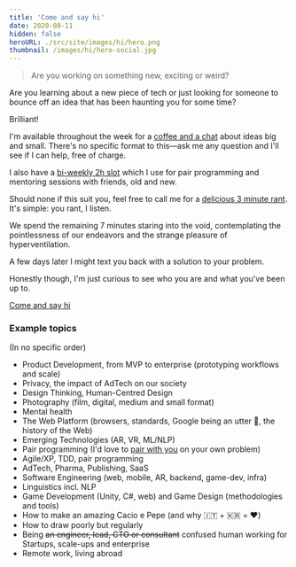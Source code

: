 ```yaml
---
title: 'Come and say hi'
date: 2020-08-11
hidden: false
heroURL: ./src/site/images/hi/hero.png
thumbnail: /images/hi/hero-social.jpg
---
```


> Are you working on something new, exciting or weird?

Are you learning about a new piece of tech or just looking for someone to bounce off an idea that has been haunting you for some time?

Brilliant!

I'm available throughout the week for a <a href="https://calendly.com/hey_hey" target="_blank" rel="noopener">coffee and a chat</a> about ideas big and small. There's no specific format to this—ask me any question and I'll see if I can help, free of charge.

I also have a <a href="https://calendly.com/hey_hey/60min" target="_blank" rel="noopener">bi-weekly 2h slot</a> which I use for pair programming and mentoring sessions with friends, old and new.

Should none if this suit you, feel free to call me for a [delicious 3 minute rant](https://calendly.com/hey_hey/3-minute-rant). It's simple: you rant, I listen.

We spend the remaining 7 minutes staring into the void, contemplating the pointlessness of our endeavors and the strange pleasure of hyperventilation.

A few days later I might text you back with a solution to your problem.

Honestly though, I'm just curious to see who you are and what you've been up to.

<a class="post__cta" href="https://calendly.com/hey_hey" target="_blank" rel="noopener">Come and say hi</a>

<h3 id="topics">Example topics</h3>

(In no specific order)

-   Product Development, from MVP to enterprise (prototyping workflows and scale)
-   Privacy, the impact of AdTech on our society
-   Design Thinking, Human-Centred Design
-   Photography (film, digital, medium and small format)
-   Mental health
-   The Web Platform (browsers, standards, Google being an utter <span title="It's an ass">🐴</span>, the history of the Web)
-   Emerging Technologies (AR, VR, ML/NLP)
-   Pair programming (I'd love to [pair with you](https://calendly.com/hey_hey/60min) on your own problem)
-   Agile/XP, TDD, pair programming
-   AdTech, Pharma, Publishing, SaaS
-   Software Engineering (web, mobile, AR, backend, game-dev, infra)
-   Linguistics incl. NLP
-   Game Development (Unity, C#, web) and Game Design (methodologies and tools)
-   How to make an amazing Cacio e Pepe (and why 🇮🇹 + 🇰🇷 = ❤️)
-   How to draw poorly but regularly
-   Being ~~an engineer, lead, CTO or consultant~~ confused human working for Startups, scale-ups and enterprise
-   Remote work, living abroad
